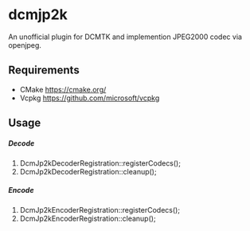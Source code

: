 # dcmjp2k

An unofficial plugin for DCMTK and implemention JPEG2000 codec via openjpeg.


## Requirements
- CMake https://cmake.org/
- Vcpkg https://github.com/microsoft/vcpkg


## Usage
##### Decode
  
   1. DcmJp2kDecoderRegistration::registerCodecs();
   2. DcmJp2kDecoderRegistration::cleanup();

##### Encode
 
   1. DcmJp2kEncoderRegistration::registerCodecs();
   2. DcmJp2kEncoderRegistration::cleanup();
